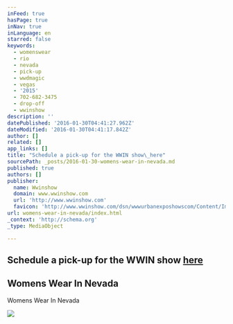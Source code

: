```yaml
---
inFeed: true
hasPage: true
inNav: true
inLanguage: en
starred: false
keywords:
  - womenswear
  - rio
  - nevada
  - pick-up
  - wwdmagic
  - vegas
  - '2015'
  - 702-682-3475
  - drop-off
  - wwinshow
description: ''
datePublished: '2016-01-30T04:41:27.962Z'
dateModified: '2016-01-30T04:41:17.842Z'
author: []
related: []
app_links: []
title: "Schedule a pick-up for the WWIN show\_here"
sourcePath: _posts/2016-01-30-womens-wear-in-nevada.md
published: true
authors: []
publisher:
  name: Wwinshow
  domain: www.wwinshow.com
  url: 'http://www.wwinshow.com'
  favicon: 'http://www.wwinshow.com/dsn/wwwurbanexposhowscom/Content/Images/WWIN/favicon.png'
url: womens-wear-in-nevada/index.html
_context: 'http://schema.org'
_type: MediaObject

---
```

## Schedule a pick-up for the WWIN show [here][0]

<article style=""><h1>Womens Wear In Nevada</h1><p>Womens Wear In Nevada</p><img src="https://s3-us-west-2.amazonaws.com/the-grid-img/p/15d6b3abbe17a81ab5f53005a3fb155de5e72341.jpg" /></article>



[0]: https://www.timetrade.com/book/BDJDN